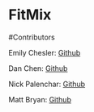 # FitMix

#Contributors

Emily Chesler: [Github](https://github.com/emches)

Dan Chen: [Github](https://github.com/DanielChen1013)

Nick Palenchar: [Github](https://github.com/nickpalenchar)

Matt Bryan: [Github](https://github.com/aMattBryan)
